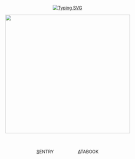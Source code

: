 <div id="header" align="center">

[![Typing SVG](https://readme-typing-svg.demolab.com?font=a+gothique+time&size=30&letterSpacing=1px&pause=1000&color=e7dcc8&center=true&vCenter=true&width=435&lines=Oh+blood+and+viscera+divine)](https://www.youtube.com/watch?v=Jz0Zsu9J8Os)
<div id="header" align="center">
<a href="https://www.youtube.com/watch?v=1-m1PSLzN6c">
  <img src="https://file.garden/Z3bN9S1OK095pmVR/ithagraph.png?v=1738998669229" alt=" " width="399" height="378">
</a>
<div id="header" align="center">

ㅤㅤㅤ

<div id="header" align="center">

[S](https://sntry.cc/helel)ENTRYㅤㅤㅤㅤㅤㅤ[A](https://helel.atabook.org/)TABOOK
